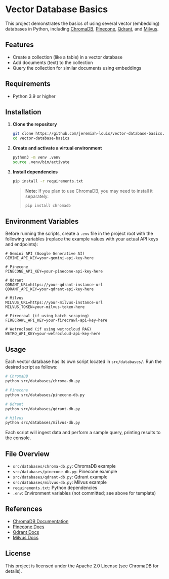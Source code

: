 # Vector Database Basics

This project demonstrates the basics of using several vector (embedding) databases in Python, including [ChromaDB](https://www.trychroma.com/), [Pinecone](https://www.pinecone.io/), [Qdrant](https://qdrant.tech/), and [Milvus](https://milvus.io/).

## Features
- Create a collection (like a table) in a vector database
- Add documents (text) to the collection
- Query the collection for similar documents using embeddings

## Requirements
- Python 3.9 or higher

## Installation
1. **Clone the repository**
   ```bash
   git clone https://github.com/jeremiah-louis/vector-database-basics.git
   cd vector-database-basics
   ```

2. **Create and activate a virtual environment**
   ```bash
   python3 -m venv .venv
   source .venv/bin/activate
   ```

3. **Install dependencies**
   ```bash
   pip install -r requirements.txt
   ```
   > **Note:** If you plan to use ChromaDB, you may need to install it separately:
   > ```bash
   > pip install chromadb
   > ```

## Environment Variables
Before running the scripts, create a `.env` file in the project root with the following variables (replace the example values with your actual API keys and endpoints):

```env
# Gemini API (Google Generative AI)
GEMINI_API_KEY=your-gemini-api-key-here

# Pinecone
PINECONE_API_KEY=your-pinecone-api-key-here

# Qdrant
QDRANT_URL=https://your-qdrant-instance-url
QDRANT_API_KEY=your-qdrant-api-key-here

# Milvus
MILVUS_URL=https://your-milvus-instance-url
MILVUS_TOKEN=your-milvus-token-here

# Firecrawl (if using batch scraping)
FIRECRAWL_API_KEY=your-firecrawl-api-key-here

# Wetrocloud (if using wetrocloud RAG)
WETRO_API_KEY=your-wetrocloud-api-key-here
```

## Usage
Each vector database has its own script located in `src/databases/`. Run the desired script as follows:

```bash
# ChromaDB
python src/databases/chroma-db.py

# Pinecone
python src/databases/pinecone-db.py

# Qdrant
python src/databases/qdrant-db.py

# Milvus
python src/databases/milvus-db.py
```

Each script will ingest data and perform a sample query, printing results to the console.

## File Overview
- `src/databases/chroma-db.py`: ChromaDB example
- `src/databases/pinecone-db.py`: Pinecone example
- `src/databases/qdrant-db.py`: Qdrant example
- `src/databases/milvus-db.py`: Milvus example
- `requirements.txt`: Python dependencies
- `.env`: Environment variables (not committed; see above for template)

## References
- [ChromaDB Documentation](https://docs.trychroma.com/)
- [Pinecone Docs](https://docs.pinecone.io/)
- [Qdrant Docs](https://qdrant.tech/documentation/)
- [Milvus Docs](https://milvus.io/docs/)

## License
This project is licensed under the Apache 2.0 License (see ChromaDB for details). 